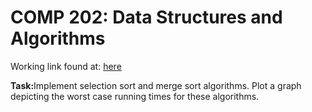 <h1>COMP 202: Data Structures and Algorithms</h1>
<p>Working link found at: <a href="https://mdteach.github.io/Graphing-insertion-and-bubble-sort-COMP-202-Mini-Project-17-/">here</a>
</p>

</p>
<b>Task:</b>Implement selection sort and merge sort algorithms. Plot a graph depicting the worst case running times for these algorithms.
</p>